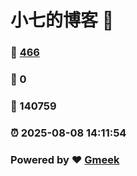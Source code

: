 # 小七的博客 :link:  
### :page_facing_up: [466](/tag.html) 
### :speech_balloon: 0 
### :hibiscus: 140759 
### :alarm_clock: 2025-08-08 14:11:54 
### Powered by :heart: [Gmeek](https://github.com/Meekdai/Gmeek)
